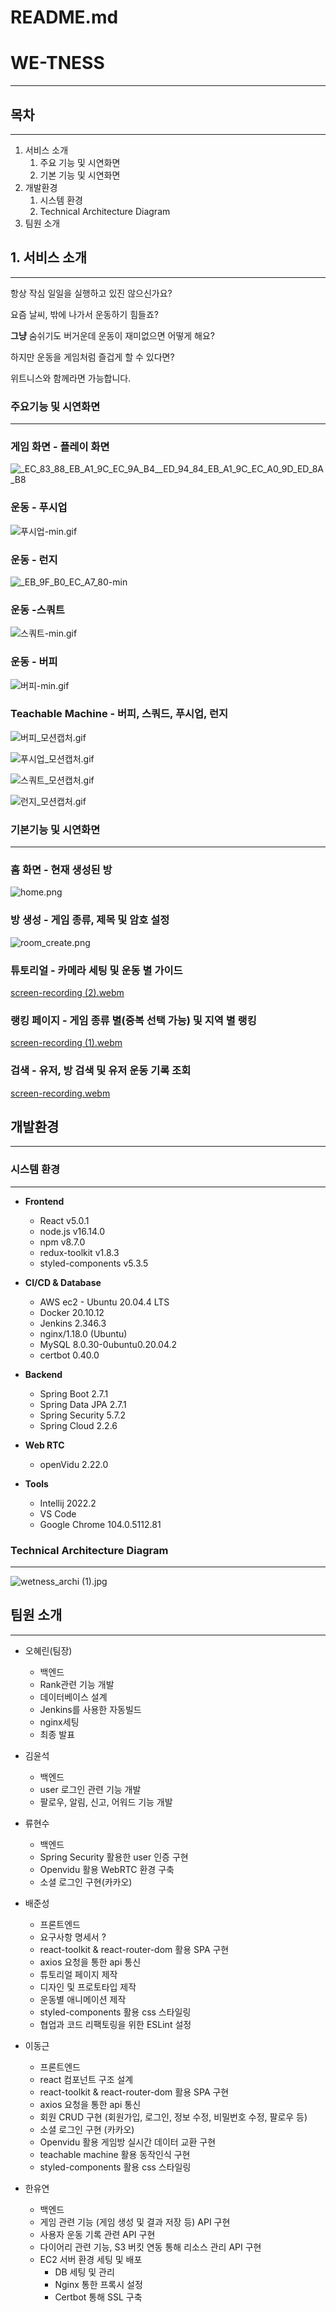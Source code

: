 # README.md

# **WE-TNESS**

---

## 목차

---

1. 서비스 소개
    1. 주요 기능 및 시연화면
    2. 기본 기능 및 시연화면
2. 개발환경
    1. 시스템 환경
    2. Technical Architecture Diagram
3. 팀원 소개

## 1. 서비스 소개

---

항상 작심 일일을 실행하고 있진 않으신가요?

요즘 날씨, 밖에 나가서 운동하기 힘들죠?

**그냥** 숨쉬기도 버거운데 운동이 재미없으면 어떻게 해요?

하지만 운동을 게임처럼 즐겁게 할 수 있다면?

위트니스와 함께라면 가능합니다. 

### 주요기능 및 시연화면

---

### 게임 화면 - 플레이 화면

![_EC_83_88_EB_A1_9C_EC_9A_B4__ED_94_84_EB_A1_9C_EC_A0_9D_ED_8A_B8](/uploads/b485df7cf9311b8b437274397405b813/_EC_83_88_EB_A1_9C_EC_9A_B4__ED_94_84_EB_A1_9C_EC_A0_9D_ED_8A_B8.gif)

### 운동 - 푸시업

![푸시업-min.gif](README%20md%20a09b2f46249d4765bdefbd462366fc0e/%25ED%2591%25B8%25EC%258B%259C%25EC%2597%2585-min.gif)

### 운동 - 런지

![_EB_9F_B0_EC_A7_80-min](/uploads/33bf6319d58d1d23cf8972e9813aa997/_EB_9F_B0_EC_A7_80-min.gif)

### 운동 -스쿼트

![스쿼트-min.gif](README%20md%20a09b2f46249d4765bdefbd462366fc0e/%25EC%258A%25A4%25EC%25BF%25BC%25ED%258A%25B8-min.gif)

### 운동 - 버피

![버피-min.gif](README%20md%20a09b2f46249d4765bdefbd462366fc0e/%25EB%25B2%2584%25ED%2594%25BC-min.gif)

### Teachable Machine - 버피, 스쿼드, 푸시업, 런지

![버피_모션캡처.gif](README%20md%20a09b2f46249d4765bdefbd462366fc0e/%25EB%25B2%2584%25ED%2594%25BC_%25EB%25AA%25A8%25EC%2585%2598%25EC%25BA%25A1%25EC%25B2%2598.gif)

![푸시업_모션캡처.gif](README%20md%20a09b2f46249d4765bdefbd462366fc0e/%25ED%2591%25B8%25EC%258B%259C%25EC%2597%2585_%25EB%25AA%25A8%25EC%2585%2598%25EC%25BA%25A1%25EC%25B2%2598.gif)

![스쿼트_모션캡처.gif](README%20md%20a09b2f46249d4765bdefbd462366fc0e/%25EC%258A%25A4%25EC%25BF%25BC%25ED%258A%25B8_%25EB%25AA%25A8%25EC%2585%2598%25EC%25BA%25A1%25EC%25B2%2598.gif)

![런지_모션캡처.gif](README%20md%20a09b2f46249d4765bdefbd462366fc0e/%25EB%259F%25B0%25EC%25A7%2580_%25EB%25AA%25A8%25EC%2585%2598%25EC%25BA%25A1%25EC%25B2%2598.gif)

### 기본기능 및 시연화면

---

### 홈 화면 - 현재 생성된 방

![home.png](README%20md%20a09b2f46249d4765bdefbd462366fc0e/home.png)

### 방 생성 - 게임 종류, 제목 및 암호 설정

![room_create.png](README%20md%20a09b2f46249d4765bdefbd462366fc0e/room_create.png)

### 튜토리얼 - 카메라 세팅 및 운동 별 가이드

[screen-recording (2).webm](README%20md%20a09b2f46249d4765bdefbd462366fc0e/screen-recording_(2).webm)

### 랭킹 페이지 - 게임 종류 별(중복 선택 가능) 및 지역 별 랭킹

[screen-recording (1).webm](README%20md%20a09b2f46249d4765bdefbd462366fc0e/screen-recording_(1).webm)

### 검색 - 유저, 방 검색 및 유저 운동 기록 조회

[screen-recording.webm](README%20md%20a09b2f46249d4765bdefbd462366fc0e/screen-recording.webm)

## 개발환경

---

### 시스템 환경

---

- **Frontend**
    - React v5.0.1
    - node.js v16.14.0
    - npm v8.7.0
    - redux-toolkit v1.8.3
    - styled-components v5.3.5
    
- **CI/CD & Database**
    - AWS ec2 - Ubuntu 20.04.4 LTS
    - Docker 20.10.12
    - Jenkins 2.346.3
    - nginx/1.18.0 (Ubuntu)
    - MySQL 8.0.30-0ubuntu0.20.04.2
    - certbot 0.40.0

- **Backend**
    - Spring Boot 2.7.1
    - Spring Data JPA 2.7.1
    - Spring Security 5.7.2
    - Spring Cloud 2.2.6

- **Web RTC**
    - openVidu 2.22.0
    
- **Tools**
    - Intellij 2022.2
    - VS Code
    - Google Chrome 104.0.5112.81

### Technical Architecture Diagram

---

![wetness_archi (1).jpg](README%20md%20a09b2f46249d4765bdefbd462366fc0e/wetness_archi_(1).jpg)

## 팀원 소개

---

- 오혜린(팀장)
    - 백엔드
    - Rank관련 기능 개발
    - 데이터베이스 설계
    - Jenkins를 사용한 자동빌드
    - nginx세팅
    - 최종 발표
    
- 김윤석
    - 백엔드
    - user 로그인 관련 기능 개발
    - 팔로우, 알림, 신고, 어워드 기능 개발

- 류현수
    - 백엔드
    - Spring Security 활용한 user 인증 구현
    - Openvidu 활용 WebRTC 환경 구축
    - 소셜 로그인 구현(카카오)

- 배준성
    - 프론트엔드
    - 요구사항 명세서 ?
    - react-toolkit & react-router-dom 활용 SPA 구현
    - axios 요청을 통한 api 통신
    - 튜토리얼 페이지 제작
    - 디자인 및 프로토타입 제작
    - 운동별 애니메이션 제작
    - styled-components 활용 css 스타일링
    - 협업과 코드 리팩토링을 위한 ESLint 설정

- 이동근
    - 프론트엔드
    - react 컴포넌트 구조 설계
    - react-toolkit & react-router-dom 활용 SPA 구현
    - axios 요청을 통한 api 통신
    - 회원 CRUD 구현 (회원가입, 로그인, 정보 수정, 비밀번호 수정, 팔로우 등)
    - 소셜 로그인 구현 (카카오)
    - Openvidu 활용 게임방 실시간 데이터 교환 구현
    - teachable machine 활용 동작인식 구현
    - styled-components 활용 css 스타일링

- 한유연
    - 백엔드
    - 게임 관련 기능 (게임 생성 및 결과 저장 등) API 구현
    - 사용자 운동 기록 관련 API 구현
    - 다이어리 관련 기능, S3 버킷 연동 통해 리소스 관리 API 구현
    - EC2 서버 환경 세팅 및 배포
        - DB 세팅 및 관리
        - Nginx 통한 프록시 설정
        - Certbot 통해 SSL 구축

